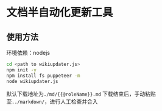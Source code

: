 # 文档半自动化更新工具

## 使用方法

环境依赖：nodejs

```bash
cd <path to wikiupdater.js>
npm init -y
npm install fs puppeteer -m
node wikiupdater.js
```

默认下载地址为`./md/{{@roleName}}.md`
下载结束后，手动粘贴至`../markdown/`，进行人工检查并合入
